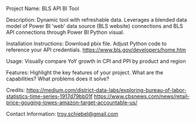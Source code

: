 Project Name: BLS API BI Tool

Description: Dynamic tool with refreshable data. Leverages a blended data model of Power BI 'web' data source (BLS website) connections and BLS API connections through Power BI Python visual.

Installation Instructions: Download pbix file. Adjust Python code to reference your API credentials. https://www.bls.gov/developers/home.htm

Usage: Visually compare YoY growth in CPI and PPI by product and region 

Features: Highlight the key features of your project. What are the capabilities? What problems does it solve?

Credits: 
https://medium.com/district-data-labs/exploring-bureau-of-labor-statistics-time-series-1917d79bb01f
https://www.cbsnews.com/news/retail-price-gouging-lowes-amazon-target-accountable-us/

Contact Information: troy.schiebel@gmail.com
